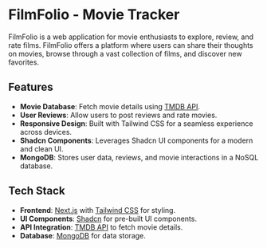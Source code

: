# FilmFolio - Movie Tracker

FilmFolio is a web application for movie enthusiasts to explore, review, and rate films. FilmFolio offers a platform where users can share their thoughts on movies, browse through a vast collection of films, and discover new favorites.

## Features

- **Movie Database**: Fetch movie details using [TMDB API](https://www.themoviedb.org/).
- **User Reviews**: Allow users to post reviews and rate movies.
- **Responsive Design**: Built with Tailwind CSS for a seamless experience across devices.
- **Shadcn Components**: Leverages Shadcn UI components for a modern and clean UI.
- **MongoDB**: Stores user data, reviews, and movie interactions in a NoSQL database.

## Tech Stack

- **Frontend**: [Next.js](https://nextjs.org/) with [Tailwind CSS](https://tailwindcss.com/) for styling.
- **UI Components**: [Shadcn](https://shadcn.dev/) for pre-built UI components.
- **API Integration**: [TMDB API](https://developers.themoviedb.org/) to fetch movie details.
- **Database**: [MongoDB](https://www.mongodb.com/) for data storage.

